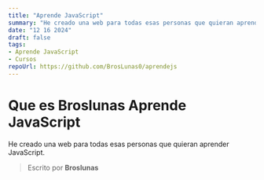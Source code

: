 ```yaml
---
title: "Aprende JavaScript"
summary: "He creado una web para todas esas personas que quieran aprender JavaScript"
date: "12 16 2024"
draft: false
tags:
- Aprende JavaScript
- Cursos
repoUrl: https://github.com/BrosLunas0/aprendejs
---
```

# Que es Broslunas Aprende JavaScript
He creado una web para todas esas personas que quieran aprender JavaScript.


> Escrito por **Broslunas**